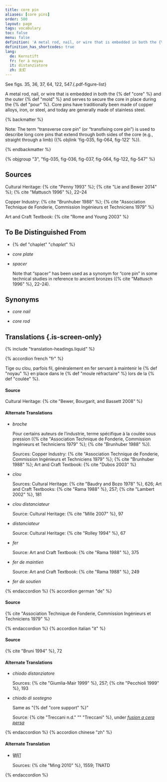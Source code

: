 ```yaml
---
title: core pin
aliases: [core pins]
order: 500
layout: page
tags: vocabulary
toc: false
menu: false
definition: 'A metal rod, nail, or wire that is embedded in both the {% def "core" %} and the outer {% def "mold" %} and serves to secure the core in place during the {% def "pour" %}. Core pins have traditionally been made of copper alloys, iron, or steel, and today are generally made of stainless steel.'
definition_has_shortcodes: true
lang:
  de: Kernstift
  fr: fer à noyau
  it: distanziatore
  zh: 支釘
---
```


See figs. 35, 36, 37, 64, 122, 547.{.pdf-figure-list}

A metal rod, nail, or wire that is embedded in both the {% def "core" %} and the outer {% def "mold" %} and serves to secure the core in place during the {% def "pour" %}. Core pins have traditionally been made of copper alloys, iron, or steel, and today are generally made of stainless steel.

{% backmatter %}

Note: The term “transverse core pin” (or “transfixing core pin”) is used to describe long core pins that extend through both sides of the core (e.g., straight through a limb) ({% objlink 'fig-035, fig-064, fig-122' %}).

{% endbackmatter %}

{% objgroup "3", "fig-035, fig-036, fig-037, fig-064, fig-122, fig-547" %}

## Sources

Cultural Heritage: {% cite "Penny 1993" %}; {% cite "Lie and Bewer 2014" %}; {% cite "Mattusch 1996" %}, 22–24

Copper Industry: {% cite "Brunhuber 1988" %}; {% cite "Association Technique de Fonderie, Commission Ingénieurs et Techniciens 1979" %}

Art and Craft Textbook: {% cite "Rome and Young 2003" %}

## To Be Distinguished From

- {% def "chaplet" "*chaplet*" %}

- *core plate*

- *spacer*

    Note that “spacer” has been used as a synonym for “core pin” in some technical studies in reference to ancient bronzes ({% cite "Mattusch 1996" %}, 22–24).

## Synonyms

- *core nail*

- *core rod*

## Translations {.is-screen-only}

<div class="accordion">
{% include "translation-headings.liquid" %}

{% accordion french "fr" %}

Tige ou clou, parfois fil, généralement en fer servant à maintenir le {% def "noyau" %} en place dans le {% def "moule réfractaire" %} lors de la {% def "coulée" %}.

#### Source

Cultural Heritage: {% cite "Bewer, Bourgarit, and Bassett 2008" %}

#### Alternate Translations

- *broche*

    Pour certains auteurs de l’industrie, terme spécifique à la coulée sous pression ({% cite "Association Technique de Fonderie, Commission Ingénieurs et Techniciens 1979" %}; {% cite "Brunhuber 1988" %}).

    Sources: Copper Industry: {% cite "Association Technique de Fonderie, Commission Ingénieurs et Techniciens 1979" %}; {% cite "Brunhuber 1988" %}; Art and Craft Textbook: {% cite "Dubos 2003" %}

- *clou*

    Sources: Cultural Heritage: {% cite "Baudry and Bozo 1978" %}, 626; Art and Craft Textbooks: {% cite "Rama 1988" %}, 257; {% cite "Lambert 2002" %}, 181

- *clou distanciateur*

    Source: Cultural Heritage: {% cite "Mille 2007" %}, 97

- *distanciateur*

    Source: Cultural Heritage: {% cite "Rolley 1994" %}, 67

- *fer*

    Source: Art and Craft Textbook: {% cite "Rama 1988" %}, 375

- *fer de maintien*

    Source: Art and Craft Textbook: {% cite "Rama 1988" %}, 249

- *fer de soutien*

{% endaccordion %}
{% accordion german "de" %}

#### Source

{% cite "Association Technique de Fonderie, Commission Ingénieurs et Techniciens 1979" %}

{% endaccordion %}
{% accordion italian "it" %}

#### Source 

{% cite "Bruni 1994" %}, 72

#### Alternate Translations

- *chiodo distanziatore*

    Sources: {% cite "Giumlia-Mair 1999" %}, 257; {% cite "Pecchioli 1999" %}, 193

- *chiodo di sostegno*

    Same as "{% def "core support" %}"

    Source: {% cite "Treccani n.d." "" "Treccani" %}, under [*fusion a cera persa*](https://www.treccani.it/enciclopedia/fusione_%28Enciclopedia-Italiana%29)

{% endaccordion %}
{% accordion chinese "zh" %}

#### Alternate Translation

- <span lang="zh">销钉</span>

    Sources: {% cite "Ming 2010" %}, 1559; TNATD

{% endaccordion %}

</div>
